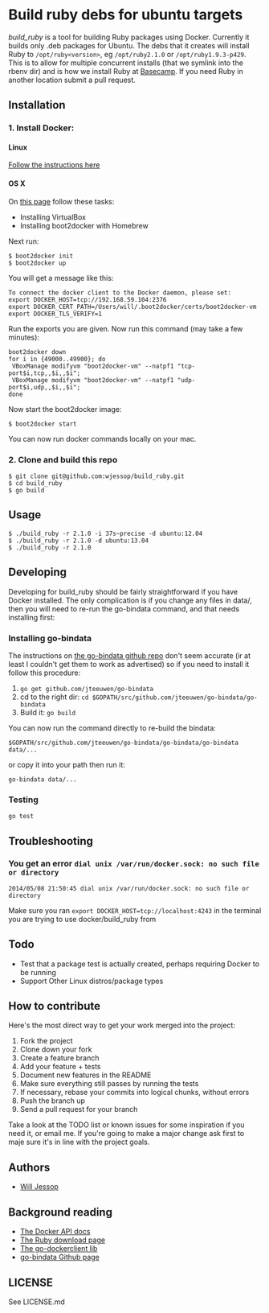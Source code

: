 # Build ruby debs for ubuntu targets

*build_ruby* is a tool for building Ruby packages using Docker. Currently it builds only .deb packages for Ubuntu. The debs that it creates will install Ruby to ````/opt/ruby<version>````, eg ````/opt/ruby2.1.0```` or ````/opt/ruby1.9.3-p429````. This is to allow for multiple concurrent installs (that we symlink into the rbenv dir) and is how we install Ruby at [Basecamp](https://basecamp.com/). If you need Ruby in another location submit a pull request.

## Installation

### 1. Install Docker:

#### Linux

[Follow the instructions here](http://docs.docker.io/installation/)

#### OS X

On [this page](http://docs.docker.io/installation/mac/) follow these tasks:

 * Installing VirtualBox
 * Installing boot2docker with Homebrew

Next run:

    $ boot2docker init
    $ boot2docker up

You will get a message like this:

    To connect the docker client to the Docker daemon, please set:
    export DOCKER_HOST=tcp://192.168.59.104:2376
    export DOCKER_CERT_PATH=/Users/will/.boot2docker/certs/boot2docker-vm
    export DOCKER_TLS_VERIFY=1

Run the exports you are given. Now run this command (may take a few minutes):

    boot2docker down
    for i in {49000..49900}; do
     VBoxManage modifyvm "boot2docker-vm" --natpf1 "tcp-port$i,tcp,,$i,,$i";
     VBoxManage modifyvm "boot2docker-vm" --natpf1 "udp-port$i,udp,,$i,,$i";
    done

Now start the boot2docker image:

    $ boot2docker start

You can now run docker commands locally on your mac.

### 2. Clone and build this repo

    $ git clone git@github.com:wjessop/build_ruby.git
    $ cd build_ruby
    $ go build

## Usage

    $ ./build_ruby -r 2.1.0 -i 37s~precise -d ubuntu:12.04
    $ ./build_ruby -r 2.1.0 -d ubuntu:13.04
    $ ./build_ruby -r 2.1.0

## Developing

Developing for build_ruby should be fairly straightforward if you have Docker installed. The only complication is if you change any files in data/, then you will need to re-run the go-bindata command, and that needs installing first:

### Installing go-bindata

The instructions on [the go-bindata github repo](https://github.com/jteeuwen/go-bindata) don't seem accurate (ir at least I couldn't get them to work as advertised) so if you need to install it follow this procedure:

1. ````go get github.com/jteeuwen/go-bindata````
2. cd to the right dir: ````cd $GOPATH/src/github.com/jteeuwen/go-bindata/go-bindata````
3. Build it: ````go build````

You can now run the command directly to re-build the bindata:

    $GOPATH/src/github.com/jteeuwen/go-bindata/go-bindata/go-bindata data/...

or copy it into your path then run it:

    go-bindata data/...

### Testing

    go test

## Troubleshooting

### You get an error ````dial unix /var/run/docker.sock: no such file or directory````

    2014/05/08 21:50:45 dial unix /var/run/docker.sock: no such file or directory

Make sure you ran ````export DOCKER_HOST=tcp://localhost:4243```` in the terminal you are trying to use docker/build_ruby from

## Todo

* Test that a package test is actually created, perhaps requiring Docker to be running
* Support Other Linux distros/package types

## How to contribute

Here's the most direct way to get your work merged into the project:

1. Fork the project
2. Clone down your fork
3. Create a feature branch
4. Add your feature + tests
5. Document new features in the README
6. Make sure everything still passes by running the tests
7. If necessary, rebase your commits into logical chunks, without errors
8. Push the branch up
9. Send a pull request for your branch

Take a look at the TODO list or known issues for some inspiration if you need it, or email me. If you're going to make a major change ask first to maje sure it's in line with the project goals.

## Authors

* [Will Jessop](mailto:will@willj.net)

## Background reading

* [The Docker API docs](http://docs.docker.io/reference/api/docker_remote_api_v1.10/)
* [The Ruby download page](http://docs.docker.io/reference/api/docker_remote_api_v1.10/)
* [The go-dockerclient lib](https://github.com/fsouza/go-dockerclient)
* [go-bindata Github page](github.com/jteeuwen/go-bindata)

## LICENSE

See LICENSE.md
